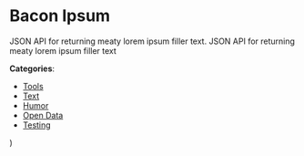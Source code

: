 # Bacon Ipsum


JSON API for returning meaty lorem ipsum filler text. JSON API for returning meaty lorem ipsum filler text



**Categories**:
- [Tools](https://github.com/apis-list/apis-list#tools)
- [Text](https://github.com/apis-list/apis-list#text)
- [Humor](https://github.com/apis-list/apis-list#humor)
- [Open Data](https://github.com/apis-list/apis-list#open-data)
- [Testing](https://github.com/apis-list/apis-list#testing)



)



